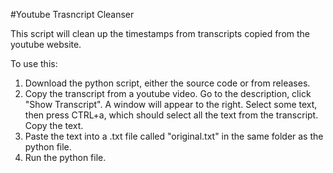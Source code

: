 #Youtube Trasncript Cleanser

This script will clean up the timestamps from transcripts copied from the youtube website. 

To use this: 
  1. Download the python script, either the source code or from releases.
  2. Copy the transcript from a youtube video. Go to the description, click "Show Transcript". A window will appear to the right. Select some text, then press CTRL+a, which should select all the text from the transcript. Copy the text.
  3. Paste the text into a .txt file called "original.txt" in the same folder as the python file.
  4. Run the python file.

